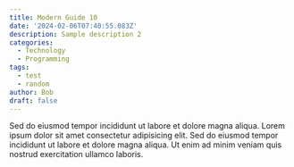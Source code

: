 ```yaml
---
title: Modern Guide 10
date: '2024-02-06T07:40:55.083Z'
description: Sample description 2
categories:
  - Technology
  - Programming
tags:
  - test
  - random
author: Bob
draft: false
---
```


Sed do eiusmod tempor incididunt ut labore et dolore magna aliqua.
Lorem ipsum dolor sit amet consectetur adipisicing elit.
Sed do eiusmod tempor incididunt ut labore et dolore magna aliqua.
Ut enim ad minim veniam quis nostrud exercitation ullamco laboris.